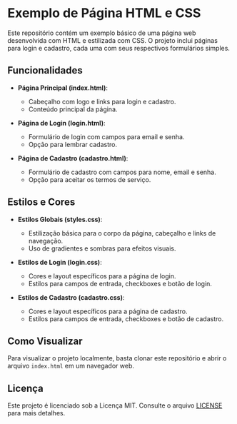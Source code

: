 # Exemplo de Página HTML e CSS

Este repositório contém um exemplo básico de uma página web desenvolvida com HTML e estilizada com CSS. O projeto inclui páginas para login e cadastro, cada uma com seus respectivos formulários simples.

## Funcionalidades

- **Página Principal (index.html)**:
  - Cabeçalho com logo e links para login e cadastro.
  - Conteúdo principal da página.

- **Página de Login (login.html)**:
  - Formulário de login com campos para email e senha.
  - Opção para lembrar cadastro.

- **Página de Cadastro (cadastro.html)**:
  - Formulário de cadastro com campos para nome, email e senha.
  - Opção para aceitar os termos de serviço.

## Estilos e Cores

- **Estilos Globais (styles.css)**:
  - Estilização básica para o corpo da página, cabeçalho e links de navegação.
  - Uso de gradientes e sombras para efeitos visuais.

- **Estilos de Login (login.css)**:
  - Cores e layout específicos para a página de login.
  - Estilos para campos de entrada, checkboxes e botão de login.

- **Estilos de Cadastro (cadastro.css)**:
  - Cores e layout específicos para a página de cadastro.
  - Estilos para campos de entrada, checkboxes e botão de cadastro.

## Como Visualizar

Para visualizar o projeto localmente, basta clonar este repositório e abrir o arquivo `index.html` em um navegador web.

## Licença

Este projeto é licenciado sob a Licença MIT. Consulte o arquivo [LICENSE](LICENSE) para mais detalhes.
